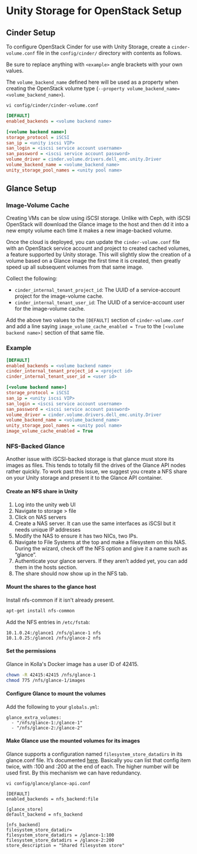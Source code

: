 # Unity Storage for OpenStack Setup

## Cinder Setup

To configure OpenStack Cinder for use with Unity Storage, create a `cinder-volume.conf` file in the
`config/cinder/` directory with contents as follows.

Be sure to replace anything with `<example>` angle brackets with your own values.

The `volume_backend_name` defined here will be used as a property when creating the OpenStack
volume type (`--property volume_backend_name=<volume_backend_name>`).


`vi config/cinder/cinder-volume.conf`

```ini
[DEFAULT]
enabled_backends = <volume backend name>

[<volume backend name>]
storage_protocol = iSCSI
san_ip = <unity iscsi VIP>
san_login = <iscsi service account username>
san_password = <iscsi service account password>
volume_driver = cinder.volume.drivers.dell_emc.unity.Driver
volume_backend_name = <volume_backend_name>
unity_storage_pool_names = <unity pool name>
```

## Glance Setup

### Image-Volume Cache

Creating VMs can be slow using iSCSI storage. Unlike with Ceph, with iSCSI  OpenStack will download
the Glance image to the host and then dd it into a new empty volume each time it makes a new
image-backed volume.

Once the cloud is deployed, you can update the `cinder-volume.conf` file with an OpenStack service
account and project to created cached volumes, a feature supported by Unity storage. This will
slightly slow the creation of a volume based on a Glance image the first time it is created, then
greatly speed up all subsequent volumes from that same image.

Collect the following:

- `cinder_internal_tenant_project_id`: The UUID of a service-account project for the image-volume
  cache.
- `cinder_internal_tenant_user_id`: The UUID of a service-account user for the image-volume cache.

Add the above two values to the `[DEFAULT]` section of `cinder-volume.conf` and add a line saying
`image_volume_cache_enabled = True` to the `[<volume backend name>]` section of that same file.


### Example

```ini
[DEFAULT]
enabled_backends = <volume backend name>
cinder_internal_tenant_project_id = <project id>
cinder_internal_tenant_user_id = <user id>

[<volume backend name>]
storage_protocol = iSCSI
san_ip = <unity iscsi VIP>
san_login = <iscsi service account username>
san_password = <iscsi service account password>
volume_driver = cinder.volume.drivers.dell_emc.unity.Driver
volume_backend_name = <volume_backend_name>
unity_storage_pool_names = <unity pool name>
image_volume_cache_enabled = True
```


### NFS-Backed Glance

Another issue with iSCSI-backed storage is that glance must store its images as files. This tends
to totally fill the drives of the Glance API nodes rather quickly. To work past this issue, we
suggest you create a NFS share on your Unity storage and present it to the Glance API container.

#### Create an NFS share in Unity

1. Log into the unity web UI
1. Navigate to storage > file
1. Click on NAS servers
1. Create a NAS server. It can use the same interfaces as iSCSI but it needs unique IP addresses
1. Modify the NAS to ensure it has two NICs, two IPs.
1. Navigate to File Systems at the top and make a filesystem on this NAS. During the wizard, check off the NFS option and give it a name such as “glance”.
1. Authenticate your glance servers. If they aren’t added yet, you can add them in the hosts section.
1. The share should now show up in the NFS tab.

#### Mount the shares to the glance host

Install nfs-common if it isn't already present.

```bash
apt-get install nfs-common
```

Add the NFS entries in `/etc/fstab`:
```
10.1.0.24:/glance1 /nfs/glance-1 nfs
10.1.0.25:/glance1 /nfs/glance-2 nfs
```


#### Set the permissions

Glance in Kolla's Docker image has a user ID of 42415.

```bash
chown -R 42415:42415 /nfs/glance-1
chmod 775 /nfs/glance-1/images
```

#### Configure Glance to mount the volumes

Add the following to your `globals.yml`:

```
glance_extra_volumes:
  - "/nfs/glance-1:/glance-1"
  - "/nfs/glance-2:/glance-2"
```

#### Make Glance use the mounted volumes for its images

Glance supports a configuration named `filesystem_store_datadirs` in its glance.conf file.
It’s documented [here](https://docs.openstack.org/glance/latest/configuration/configuring.html).
Basically you can list that config item twice, with :100 and :200 at the end of each.
The higher number will be used first. By this mechanism we can have redundancy.

`vi config/glance/glance-api.conf`

```
[DEFAULT]
enabled_backends = nfs_backend:file

[glance_store]
default_backend = nfs_backend

[nfs_backend]
filesystem_store_datadir=
filesystem_store_datadirs = /glance-1:100
filesystem_store_datadirs = /glance-2:200
store_description = "Shared filesystem store"
```
